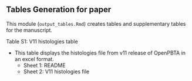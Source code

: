 ## Tables Generation for paper

This module (`output_tables.Rmd`) creates tables and supplementary tables for the manuscript.

Table S1: V11 histologies table
- This table displays the histologies file from v11 release of OpenPBTA in an excel format.
    - Sheet 1: README
    - Sheet 2: V11 histologies file